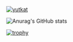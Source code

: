 
<a href="https://github.com/ueno000/ueno000/">
    <img src="https://komarev.com/ghpvc/?username=yutkat" alt="yutkat" />
</a>



![Anurag's GitHub stats](https://github-readme-stats.vercel.app/api?username=ueno000&theme=dark)

[![trophy](https://github-profile-trophy.vercel.app/?username=ueno000&theme=oldie&rank=-C)](https://github.com/ryo-mcobalta/github-profile-trophy)
